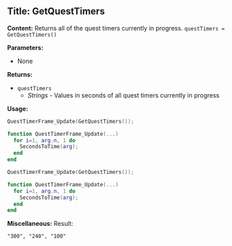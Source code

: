 ## Title: GetQuestTimers

**Content:**
Returns all of the quest timers currently in progress.
`questTimers = GetQuestTimers()`

**Parameters:**
- None

**Returns:**
- `questTimers`
  - *Strings* - Values in seconds of all quest timers currently in progress

**Usage:**
```lua
QuestTimerFrame_Update(GetQuestTimers());

function QuestTimerFrame_Update(...)
  for i=1, arg.n, 1 do
    SecondsToTime(arg);
  end
end

QuestTimerFrame_Update(GetQuestTimers());

function QuestTimerFrame_Update(...)
  for i=1, arg.n, 1 do
    SecondsToTime(arg);
  end
end
```

**Miscellaneous:**
Result:
```
"300", "240", "100"
```
